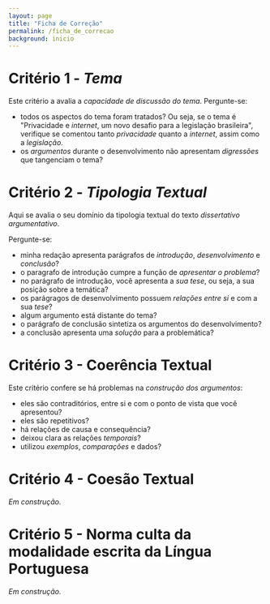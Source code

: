 ```yaml
---
layout: page
title: "Ficha de Correção"
permalink: /ficha_de_correcao
background: inicio
---
```


# Critério 1 - _Tema_

Este critério a avalia a *capacidade de discussão do tema*. Pergunte-se:

+ todos os aspectos do tema foram tratados? Ou seja, se o tema é "Privacidade e _internet_, um novo desafio para a legislação brasileira", verifique se comentou tanto *privacidade* quanto a *internet*, assim como a *legislação*.
+ os *argumentos* durante o desenvolvimento não apresentam *digressões* que tangenciam o tema?

# Critério 2 - _Tipologia Textual_

Aqui se avalia o seu domínio da tipologia textual do texto *dissertativo argumentativo*.

Pergunte-se:

+ minha redação apresenta parágrafos de *introdução*, *desenvolvimento* e *conclusão*?
+ o paragrafo de introdução cumpre a função de *apresentar o problema*?
+ no parágrafo de introdução, você apresenta a *sua tese*, ou seja, a sua posição sobre a temática?
+ os parágragos de desenvolvimento possuem *relações entre si* e com a sua *tese*?
+ algum argumento está distante do tema?
+ o parágrafo de conclusão sintetiza os argumentos do desenvolvimento?
+ a conclusão apresenta uma *solução* para a problemática?

# Critério 3 - Coerência Textual

Este critério confere se há problemas na *construção dos argumentos*:

+ eles são contraditórios, entre si e com o ponto de vista que você apresentou?
+ eles são repetitivos?
+ há relações de causa e consequência?
+ deixou clara as relações *temporais*?
+ utilizou *exemplos*, *comparações* e dados?

# Critério 4 - Coesão Textual

*Em construção.*

# Critério 5 - Norma culta da modalidade escrita da Língua Portuguesa

*Em construção.*
